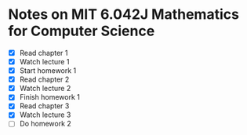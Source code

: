 # Notes on MIT 6.042J Mathematics for Computer Science

 - [X] Read chapter 1
 - [X] Watch lecture 1
 - [X] Start homework 1
 - [X] Read chapter 2
 - [X] Watch lecture 2
 - [X] Finish homework 1
 - [X] Read chapter 3
 - [X] Watch lecture 3
 - [ ] Do homework 2
